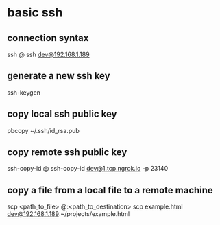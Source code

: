 # basic ssh

## connection syntax
ssh <username>@<serverhost>
ssh dev@192.168.1.189

## generate a new ssh key
ssh-keygen

## copy local ssh public key
pbcopy ~/.ssh/id_rsa.pub

## copy remote ssh public key
ssh-copy-id <username>@<serverhost>
ssh-copy-id dev@1.tcp.ngrok.io -p 23140

## copy a file from a local file to a remote machine
scp <path_to_file> <username>@<serverhost>:<path_to_destination>
scp example.html dev@192.168.1.189:~/projects/example.html